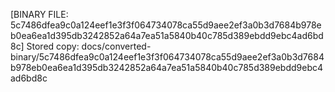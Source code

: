 [BINARY FILE: 5c7486dfea9c0a124eef1e3f3f064734078ca55d9aee2ef3a0b3d7684b978eb0ea6ea1d395db3242852a64a7ea51a5840b40c785d389ebdd9ebc4ad6bd8c]
Stored copy: docs/converted-binary/5c7486dfea9c0a124eef1e3f3f064734078ca55d9aee2ef3a0b3d7684b978eb0ea6ea1d395db3242852a64a7ea51a5840b40c785d389ebdd9ebc4ad6bd8c
